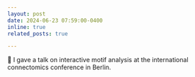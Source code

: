 ```yaml
---
layout: post
date: 2024-06-23 07:59:00-0400
inline: true
related_posts: true

---
```


💬 I gave a talk on interactive motif analysis at the international connectomics conference in Berlin.
